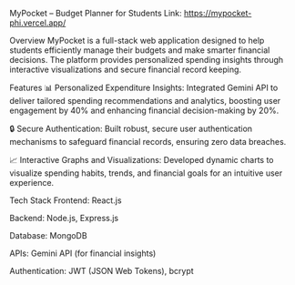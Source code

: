 MyPocket – Budget Planner for Students
Link: https://mypocket-phi.vercel.app/

Overview
MyPocket is a full-stack web application designed to help students efficiently manage their budgets and make smarter financial decisions. The platform provides personalized spending insights through interactive visualizations and secure financial record keeping.

Features
📊 Personalized Expenditure Insights:
Integrated Gemini API to deliver tailored spending recommendations and analytics, boosting user engagement by 40% and enhancing financial decision-making by 20%.

🔒 Secure Authentication:
Built robust, secure user authentication mechanisms to safeguard financial records, ensuring zero data breaches.

📈 Interactive Graphs and Visualizations:
Developed dynamic charts to visualize spending habits, trends, and financial goals for an intuitive user experience.

Tech Stack
Frontend: React.js

Backend: Node.js, Express.js

Database: MongoDB

APIs: Gemini API (for financial insights)

Authentication: JWT (JSON Web Tokens), bcrypt
